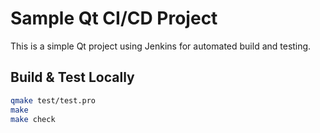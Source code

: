 # Sample Qt CI/CD Project

This is a simple Qt project using Jenkins for automated build and testing.

## Build & Test Locally

```bash
qmake test/test.pro
make
make check
